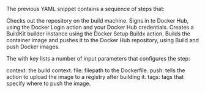 The previous YAML snippet contains a sequence of steps that:

Checks out the repository on the build machine.
Signs in to Docker Hub, using the Docker Login action and your Docker Hub credentials.
Creates a BuildKit builder instance using the Docker Setup Buildx action.
Builds the container image and pushes it to the Docker Hub repository, using Build and push Docker images.

The with key lists a number of input parameters that configures the step:

context: the build context.
file: filepath to the Dockerfile.
push: tells the action to upload the image to a registry after building it.
tags: tags that specify where to push the image.